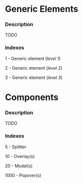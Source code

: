 # Generic Elements

### Description

TODO

### Indexes

1 - Generic element (_level 1_)

2 - Generic element (_level 2_)

3 - Generic element (_level 3_)

# Components

### Description

TODO

### Indexes

5 - Splitter

10 - Overlay(s)

20 - Modal(s)

1000 - Popover(s)
